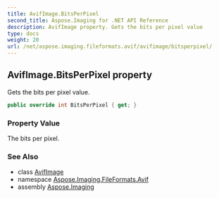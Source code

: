 ```yaml
---
title: AvifImage.BitsPerPixel
second_title: Aspose.Imaging for .NET API Reference
description: AvifImage property. Gets the bits per pixel value
type: docs
weight: 20
url: /net/aspose.imaging.fileformats.avif/avifimage/bitsperpixel/
---
```

## AvifImage.BitsPerPixel property

Gets the bits per pixel value.

```csharp
public override int BitsPerPixel { get; }
```

### Property Value

The bits per pixel.

### See Also

* class [AvifImage](../)
* namespace [Aspose.Imaging.FileFormats.Avif](../../avifimage/)
* assembly [Aspose.Imaging](../../../)


